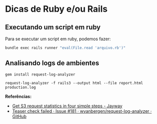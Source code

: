 # Dicas de Ruby e/ou Rails

## Executando um script em ruby

Para se executar um script em ruby, podemos fazer:

~~~ Bash
bundle exec rails runner "eval(File.read 'arquivo.rb')"
~~~

## Analisando logs de ambientes

    gem install request-log-analyzer

    request-log-analyzer -f rails3 --output html --file report.html production.log

**Referências:**

- [Get S3 request statistics in four simple steps - Jayway](http://www.jayway.com/2013/02/14/get-s3-request-statistics-in-four-simple-steps/)
- [Teaser check failed · Issue #181 · wvanbergen/request-log-analyzer · GitHub](https://github.com/wvanbergen/request-log-analyzer/issues/181)
